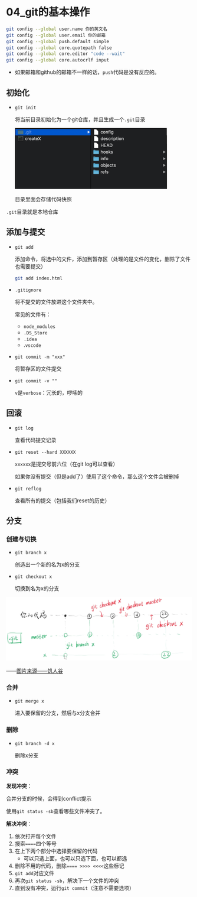# 04_git的基本操作





```bash
git config --global user.name 你的英文名
git config --global user.email 你的邮箱
git config --global push.default simple
git config --global core.quotepath false
git config --global core.editor "code --wait"
git config --global core.autocrlf input
```

* 如果邮箱和github的邮箱不一样的话，`push`代码是没有反应的。



## 初始化

* `git init`

  将当前目录初始化为一个git仓库，并且生成一个`.git`目录

  <img src="04_git的基本操作.assets/image-20201125183107107.png" alt="image-20201125183107107" style="zoom:50%;" />

  目录里面会存储代码快照



`.git`目录就是本地仓库



## 添加与提交

* `git add`

  添加命令，将选中的文件，添加到暂存区（处理的是文件的变化，删除了文件也需要提交）

  ```bash
  git add index.html
  ```

* `.gitignore`

  将不提交的文件放进这个文件夹中。

  

  常见的文件有：

  * `node_modules`
  * `.DS_Store`
  * `.idea`
  * .`vscode`

* `git commit -m "xxx"`

  将暂存区的文件提交

* `git commit -v ""`

  `v`是`verbose`：冗长的，啰嗦的

## 回滚

* `git log`

  查看代码提交记录

* `git reset --hard XXXXXX`

  `xxxxxx`是提交号前六位（在git log可以查看）

  如果你没有提交（但是add了）使用了这个命令，那么这个文件会被删掉

* `git reflog`

  查看所有的提交（包括我们reset的历史）

## 分支

### 创建与切换

* `git branch x`

  创造出一个新的名为x的分支

* `git checkout x`

  切换到名为x的分支

![image-20201125192701726](04_git的基本操作.assets/image-20201125192701726.png)

——[图片来源——饥人谷](https://xiedaimala.com/courses/16644d89-6b17-4c2f-ac15-dabb994b7696/random/d6c7b79e0d#/common)

### 合并

* `git merge x`

  进入要保留的分支，然后与x分支合并

### 删除

* `git branch -d x`

  删除x分支

### 冲突

**发现冲突**：

合并分支的时候，会得到conflict提示

使用`git status -sb`查看哪些文件冲突了。

**解决冲突**：

1. 依次打开每个文件
2. 搜索`====`四个等号
3. 在上下两个部分中选择要保留的代码
   * 可以只选上面，也可以只选下面，也可以都选
4. 删除不用的代码，删除`==== >>>> <<<<`这些标记
5. `git add`对应文件
6. 再次`git status -sb`，解决下一个文件的冲突
7. 直到没有冲突，运行`git commit`（注意不需要选项）











